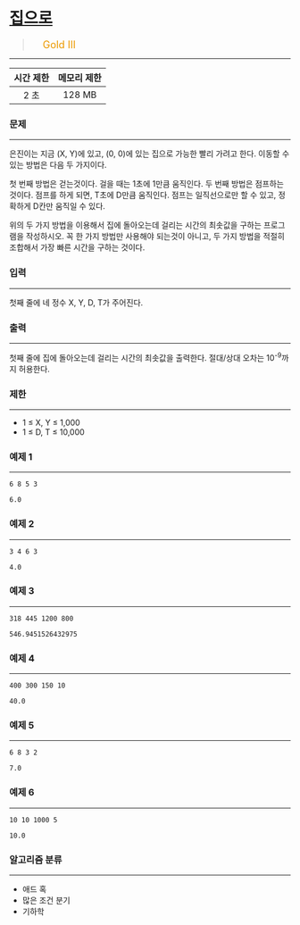 # [집으로](https://www.acmicpc.net/problem/1069)

> <img src="https://d2gd6pc034wcta.cloudfront.net/tier/13.svg" width="16" heigth="21" style = "vertical-align: middle;"/>&nbsp;<span style="font-size: 18px; color: #ec9a00;">Gold III</span>

***

<div align="center">

|시간 제한|메모리 제한|
|:---:|:---:|
|2 초 |128 MB|

</div>

### 문제

***

은진이는 지금 (X, Y)에 있고, (0, 0)에 있는 집으로 가능한 빨리 가려고 한다. 이동할 수 있는 방법은 다음 두 가지이다.

첫 번째 방법은 걷는것이다. 걸을 때는 1초에 1만큼 움직인다. 두 번째 방법은 점프하는 것이다. 점프를 하게 되면, T초에 D만큼 움직인다. 점프는 일직선으로만 할 수 있고, 정확하게 D칸만 움직일 수 있다.

위의 두 가지 방법을 이용해서 집에 돌아오는데 걸리는 시간의 최솟값을 구하는 프로그램을 작성하시오. 꼭 한 가지 방법만 사용해야 되는것이 아니고, 두 가지 방법을 적절히 조합해서 가장 빠른 시간을 구하는 것이다.

### 입력

***

첫째 줄에 네 정수 X, Y, D, T가 주어진다.

### 출력

***

첫째 줄에 집에 돌아오는데 걸리는 시간의 최솟값을 출력한다. 절대/상대 오차는 10<sup>-9</sup>까지 허용한다.

### 제한

***

* 1 ≤ X, Y ≤ 1,000  
* 1 ≤ D, T ≤ 10,000

### 예제 1

***

```
6 8 5 3
```

```
6.0
```

### 예제 2

***

```
3 4 6 3
```

```
4.0
```

### 예제 3

***

```
318 445 1200 800
```

```
546.9451526432975
```

### 예제 4

***

```
400 300 150 10
```

```
40.0
```

### 예제 5

***

```
6 8 3 2
```

```
7.0
```

### 예제 6

***

```
10 10 1000 5
```

```
10.0
```

### 알고리즘 분류

***

* 애드 혹
* 많은 조건 분기
* 기하학

